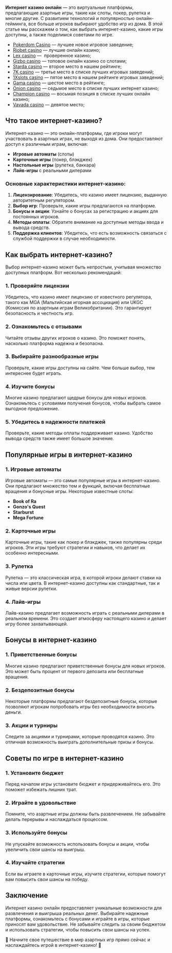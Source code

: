 **Интернет казино онлайн** — это виртуальные платформы, предлагающие азартные игры, такие как слоты, покер, рулетка и многие другие. С развитием технологий и популярностью онлайн-гейминга, все больше игроков выбирают удобство игр из дома. В этой статье мы расскажем о том, как выбрать интернет-казино, какие игры доступны, а также поделимся советами по игре.

* [Pokerdom Casino](https://brandplay.link/FwVc4f) — лучшее новое игровое заведение;
* [Riobet casino](https://brandplay.link/TnjsxFvH) — лучшие онлайн казино;
* [Lex casino](https://brandplay.link/VMqNXPFs) —  проверенное казино;
* [Gizbo casino](https://brandplay.link/rvzLrVLp) — топовое онлайн казино со слотами;
* [Starda casino](https://brandplay.link/HDcDrxLk) — второе место в нашем рейтинге;
* [7K casino](https://brandplay.link/dd46bNgD) — третье место в списке лучших игровых заведений;
* [1Xslots casino](https://brandplay.link/J2ZbqMPZ) — пятое место в нашем рейтинге игровых заведений;
* [Gama casino](https://brandplay.link/RD52jZbL) — шестое место в рейтинге;
* [Onion casino](https://brandplay.link/8LcS6Djb) — седьмое место в списке лучших интернет казино;
* [Champion casino](https://temon-gter.cfd/go/9n8?p56190p303844p3509t17502) — восьмая позиция в списке лучших онлайн казино;
* [Vavada casino](https://vavadapartner.pro/?promo=75590753-cc8b-4c4a-8d71-99b7a2293439-jud\&target=register) — девятое место;



## Что такое интернет-казино?

Интернет-казино — это онлайн-платформы, где игроки могут участвовать в азартных играх, не выходя из дома. Они предоставляют доступ к различным играм, включая:

* **Игровые автоматы** (слоты)
* **Карточные игры** (покер, блэкджек)
* **Настольные игры** (рулетка, баккара)
* **Лайв-игры** с реальными дилерами

### Основные характеристики интернет-казино:

1. **Лицензирование**: Убедитесь, что казино имеет лицензию, выданную авторитетным регулятором.
2. **Выбор игр**: Проверьте, какие игры предлагаются на платформе.
3. **Бонусы и акции**: Узнайте о бонусах за регистрацию и акциях для постоянных игроков.
4. **Методы оплаты**: Обратите внимание на доступные методы ввода и вывода средств.
5. **Поддержка клиентов**: Убедитесь, что есть возможность связаться с службой поддержки в случае необходимости.

## Как выбрать интернет-казино?

Выбор интернет-казино может быть непростым, учитывая множество доступных платформ. Вот несколько рекомендаций:

### 1. Проверяйте лицензии

Убедитесь, что казино имеет лицензию от известного регулятора, такого как MGA (Мальтийская игорная ассоциация) или UKGC (Комиссия по азартным играм Великобритании). Это гарантирует безопасность и честность игр.

### 2. Ознакомьтесь с отзывами

Читайте отзывы других игроков о казино. Это поможет понять, насколько платформа надежна и безопасна.

### 3. Выбирайте разнообразные игры

Проверьте, какие игры доступны на сайте. Чем больше выбор, тем интереснее будет играть.

### 4. Изучите бонусы

Многие казино предлагают щедрые бонусы для новых игроков. Ознакомьтесь с условиями получения бонусов, чтобы выбрать самое выгодное предложение.

### 5. Убедитесь в надежности платежей

Проверьте, какие методы оплаты поддерживает казино. Удобство вывода средств также имеет большое значение.

## Популярные игры в интернет-казино

### 1. Игровые автоматы

Игровые автоматы — это самые популярные игры в интернет-казино. Они предлагают множество тем и функций, включая бесплатные вращения и бонусные игры. Некоторые известные слоты:

* **Book of Ra**
* **Gonzo's Quest**
* **Starburst**
* **Mega Fortune**

### 2. Карточные игры

Карточные игры, такие как покер и блэкджек, также популярны среди игроков. Эти игры требуют стратегии и навыков, что делает их особенно интересными.

### 3. Рулетка

Рулетка — это классическая игра, в которой игроки делают ставки на числа или цвета. В интернет-казино доступны как стандартные, так и живые версии рулетки.

### 4. Лайв-игры

Лайв-казино предлагает возможность играть с реальными дилерами в реальном времени. Это создает атмосферу настоящего казино и делает игру более захватывающей.

## Бонусы в интернет-казино

### 1. Приветственные бонусы

Многие казино предлагают приветственные бонусы для новых игроков. Это может быть процент от первого депозита или бесплатные вращения.

### 2. Бездепозитные бонусы

Некоторые платформы предлагают бездепозитные бонусы, которые позволяют игрокам попробовать игры без необходимости вносить деньги.

### 3. Акции и турниры

Следите за акциями и турнирами, которые проводятся казино. Это отличная возможность выиграть дополнительные призы и бонусы.

## Советы по игре в интернет-казино

### 1. Установите бюджет

Перед началом игры установите бюджет и придерживайтесь его. Это поможет избежать лишних трат.

### 2. Играйте в удовольствие

Помните, что азартные игры должны быть развлечением. Не забывайте делать перерывы и наслаждаться процессом.

### 3. Используйте бонусы

Не упускайте возможность использовать бонусы и акции, чтобы увеличить свои шансы на выигрыш.

### 4. Изучайте стратегии

Если вы играете в карточные игры, изучите стратегии, которые помогут вам повысить свои шансы на победу.

## Заключение

Интернет казино онлайн предоставляет уникальные возможности для развлечения и выигрыша реальных денег. Выбирайте надежные платформы, ознакомьтесь с бонусами и играйте в игры, которые приносят вам удовольствие. Не забывайте следить за своим бюджетом и использовать стратегии, чтобы повысить свои шансы на успех.

🎰 Начните свое путешествие в мир азартных игр прямо сейчас и наслаждайтесь игрой в интернет-казино! 💸

